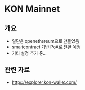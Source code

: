 # KON Mainnet
## 개요
- 일단은 openethereum으로 만들었음
- smartcontract 기반 PoA로 전환 예정
- 기타 설정 추가 중...

## 관련 자료
- https://explorer.kon-wallet.com/
